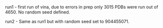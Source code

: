 run1 - first run of vina, due to errors in prep only 3015 PDBs were run out of 4650. No random seed defined.

run2 - Same as run1 but with random seed set to 904455071.